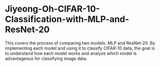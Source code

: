 # Jiyeong-Oh-CIFAR-10-Classification-with-MLP-and-ResNet-20
This covers the process of comparing two models: MLP and ResNet-20. By implementing each  model and using it to classify CIFAR-10 data, the goal is to understand how each model works and  analyze which model is advantageous for classifying image data.
